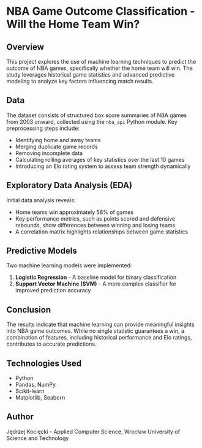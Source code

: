 # NBA Game Outcome Classification - Will the Home Team Win?

## Overview
This project explores the use of machine learning techniques to predict the outcome of NBA games, specifically whether the home team will win. The study leverages historical game statistics and advanced predictive modeling to analyze key factors influencing match results.

## Data
The dataset consists of structured box score summaries of NBA games from 2003 onward, collected using the `nba_api` Python module. Key preprocessing steps include:
- Identifying home and away teams
- Merging duplicate game records
- Removing incomplete data
- Calculating rolling averages of key statistics over the last 10 games
- Introducing an Elo rating system to assess team strength dynamically

## Exploratory Data Analysis (EDA)
Initial data analysis reveals:
- Home teams win approximately 58% of games
- Key performance metrics, such as points scored and defensive rebounds, show differences between winning and losing teams
- A correlation matrix highlights relationships between game statistics

## Predictive Models
Two machine learning models were implemented:
1. **Logistic Regression** - A baseline model for binary classification
2. **Support Vector Machine (SVM)** - A more complex classifier for improved prediction accuracy

## Conclusion
The results indicate that machine learning can provide meaningful insights into NBA game outcomes. While no single statistic guarantees a win, a combination of features, including historical performance and Elo ratings, contributes to accurate predictions.

## Technologies Used
- Python
- Pandas, NumPy
- Scikit-learn
- Matplotlib, Seaborn

## Author
Jędrzej Kocięcki - Applied Computer Science, Wrocław University of Science and Technology

